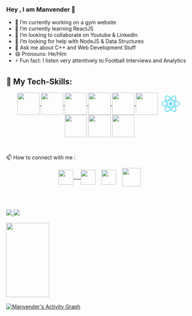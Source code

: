 ### Hey , I am Manvender 👋




- 🔭 I’m currently working on a gym website
- 🌱 I’m currently learning ReactJS
- 👯 I’m looking to collaborate on Youtube & LinkedIn
- 🤔 I’m looking for help with NodeJS & Data Structures
- 💬 Ask me about C++ and Web Development Stuff
- 😄 Pronouns: He/Him
- ⚡ Fun fact: I listen very attentively to Football Interviews and Analytics


## 🚀 My Tech-Skills:


<p align ="center"> 
    <a href="https://developer.mozilla.org/en-US/docs/Web/HTML" target="_blank"> <img align="center"src="https://img.icons8.com/color/48/000000/html-5.png" height="60" width="60"/> </a> 
    <a href="https://developer.mozilla.org/en-US/docs/Web/CSS" target="_blank"> <img align="center" src="https://img.icons8.com/color/48/000000/css3.png" height="60" width="60"/> </a> 
    <a href="https://getbootstrap.com" target="_blank"> <img align="center" src="https://img.icons8.com/color/48/000000/bootstrap.png" height="60" width="60"/> </a> 
    <a href="https://www.javascript.com/" target="_blank"> <img align="center" src="https://img.icons8.com/color/48/000000/javascript--v1.png" height="60" width="60"/> </a>
    <a href="https://www.geeksforgeeks.org/c-plus-plus/" target="_blank"><img align="center" src="https://img.icons8.com/color/48/000000/c-plus-plus-logo.png" height="60" width="60"/> </a>      
<!--     <a href="https://developer.android.com/courses?gclid=CjwKCAjwj42UBhAAEiwACIhADk0N9MLGaC0W_NdDiaykR-vchQ9ggSoidXae_tqVRbGUVniFAibkpBoCp2UQAvD_BwE" target="_blank"><img align="center" src="https://img.icons8.com/color/48/000000/android.png" height="60" width="60"/> </a>  -->
    <a href="https://github.com/" target="_blank"><img align="center" src="https://img.icons8.com/color/48/000000/github--v3.png" height="60" width="60"/></a>
    <a href="https://reactjs.org/" target="_blank"> <img align="center"src="https://raw.githubusercontent.com/github/explore/80688e429a7d4ef2fca1e82350fe8e3517d3494d/topics/react/react.png" height="60" width="60"/></a> 
    <a href="https://code.visualstudio.com/" target="_blank"><img align="center" src="https://img.icons8.com/color/48/000000/visual-studio-code-2019.png" height="60" width="60"/></a> 
  <a href="https://www.mysql.com/" target="_blank"> <img align="center"src="https://img.icons8.com/color/48/000000/mysql.png" height="60" width="60"/></a> 
  <a href="https://www.linux.org/" target="_blank"> <img align="center"src="https://img.icons8.com/color/48/000000/linux.png" height="60" width="60"/></a> 
<!--     <a href="https://nodejs.org" target="_blank"> <img src="/.github/icons/nodejs.svg" width="40"/> </a> -->
  
</p>
<br>



📫 How to connect with me :

<p align ="center">
<a href="https://www.linkedin.com/in/manvender-singh-06100a23b/"><img align="center" src="https://raw.githubusercontent.com/rahuldkjain/github-profile-readme-generator/master/src/images/icons/Social/linked-in-alt.svg" height="40" width="40" /> &nbsp; &nbsp;
<a href="https://www.instagram.com/manvender.__/"><img align="center" src="https://raw.githubusercontent.com/rahuldkjain/github-profile-readme-generator/master/src/images/icons/Social/instagram.svg" height="40" width="40" /></a>&nbsp; &nbsp;
<a href="https://www.facebook.com/profile.php?id=100010897301333"><img align="center" src="https://raw.githubusercontent.com/rahuldkjain/github-profile-readme-generator/master/src/images/icons/Social/facebook.svg" height="40" width="40" /></a>&nbsp; &nbsp;
<a href = "mailto:manvender07.singh@gmail.com"><img align="center" src="https://img.icons8.com/color/50/000000/gmail-new.png" height="50" width="50" /><a>
 </p>

 <br><br>   
    
 <a href="https://github.com/MANVENDER07">
    <img width="48%" src="https://github-readme-stats.vercel.app/api?username=MANVENDER07&show_icons=true&theme=maroongold " />
 <img   width="48%" src="https://github-readme-streak-stats.herokuapp.com/?user=MANVENDER07&theme=maroongold&hide_border=true&include_all_commits=true&hide_title=true" />
  <br>
  <br>
 <img   width="48%" height ="200px" left ="600px" align="center" src="https://github-readme-stats.vercel.app/api/top-langs/?username=MANVENDER07&layout=compact&theme=maroongold&hide_border=true&hide_title=true" />
<br> <br>
<img alt="Manvender's Activity Graph" src="https://activity-graph.herokuapp.com/graph?username=MANVENDER07&theme=chartreuse-dark"></a>

